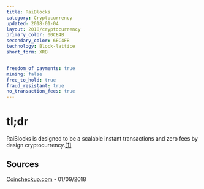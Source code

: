 ```yaml
---
title: RaiBlocks
category: Cryptocurrency
updated: 2018-01-04
layout: 2018/cryptocurrency
primary_color: 00CE4B
secondary_color: 6EC4FB
technology: Block-lattice
short_form: XRB


freedom_of_payments: true
mining: false
free_to_hold: true
fraud_resistant: true 
no_transaction_fees: true
---
```


# tl;dr

RaiBlocks is designed to be a scalable instant transactions and zero fees by design cryptocurrency.[[1]](#source-1)

## Sources

<a href="https://coincheckup.com/coins/raiblocks/purpose" id="source-1">Coincheckup.com</a> - 01/09/2018